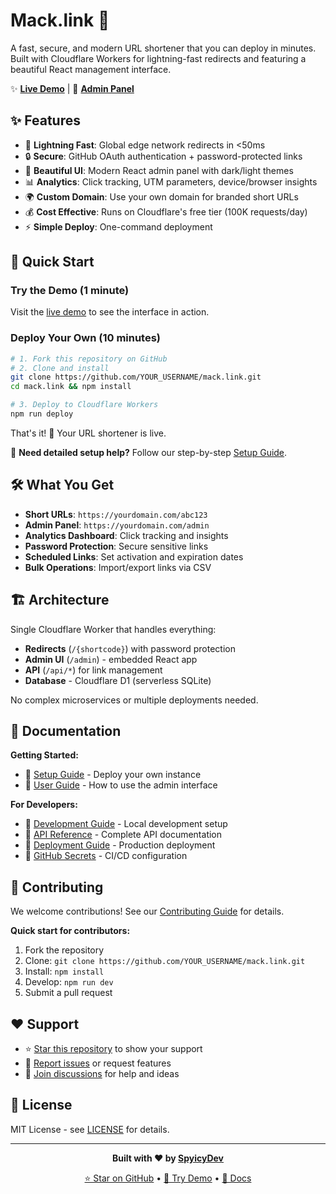 # Mack.link 🔗

A fast, secure, and modern URL shortener that you can deploy in minutes. Built with Cloudflare Workers for lightning-fast redirects and featuring a beautiful React management interface.

✨ **[Live Demo](https://link.mackhaymond.co)** | 🔧 **[Admin Panel](https://link.mackhaymond.co/admin)**

## ✨ Features

- 🚀 **Lightning Fast**: Global edge network redirects in <50ms
- 🔒 **Secure**: GitHub OAuth authentication + password-protected links
- 🎨 **Beautiful UI**: Modern React admin panel with dark/light themes
- 📊 **Analytics**: Click tracking, UTM parameters, device/browser insights
- 🌍 **Custom Domain**: Use your own domain for branded short URLs
- 💰 **Cost Effective**: Runs on Cloudflare's free tier (100K requests/day)
- ⚡ **Simple Deploy**: One-command deployment

## 🚀 Quick Start

### Try the Demo (1 minute)
Visit the [live demo](https://link.mackhaymond.co/admin) to see the interface in action.

### Deploy Your Own (10 minutes)
```bash
# 1. Fork this repository on GitHub
# 2. Clone and install
git clone https://github.com/YOUR_USERNAME/mack.link.git
cd mack.link && npm install

# 3. Deploy to Cloudflare Workers
npm run deploy
```

That's it! 🎉 Your URL shortener is live.

📖 **Need detailed setup help?** Follow our step-by-step [Setup Guide](./docs/SETUP.md).

## 🛠️ What You Get

- **Short URLs**: `https://yourdomain.com/abc123`
- **Admin Panel**: `https://yourdomain.com/admin` 
- **Analytics Dashboard**: Click tracking and insights
- **Password Protection**: Secure sensitive links
- **Scheduled Links**: Set activation and expiration dates
- **Bulk Operations**: Import/export links via CSV

## 🏗️ Architecture

Single Cloudflare Worker that handles everything:
- **Redirects** (`/{shortcode}`) with password protection
- **Admin UI** (`/admin`) - embedded React app  
- **API** (`/api/*`) for link management
- **Database** - Cloudflare D1 (serverless SQLite)

No complex microservices or multiple deployments needed.

## 📖 Documentation

**Getting Started:**
- 🚀 [Setup Guide](./docs/SETUP.md) - Deploy your own instance
- 📖 [User Guide](./docs/USER_GUIDE.md) - How to use the admin interface

**For Developers:**
- 🔧 [Development Guide](./docs/DEVELOPMENT.md) - Local development setup  
- 📡 [API Reference](./docs/API.md) - Complete API documentation
- 🚀 [Deployment Guide](./docs/DEPLOYMENT.md) - Production deployment
- 🔑 [GitHub Secrets](./docs/GITHUB_SECRETS.md) - CI/CD configuration

## 🤝 Contributing

We welcome contributions! See our [Contributing Guide](./docs/CONTRIBUTING.md) for details.

**Quick start for contributors:**
1. Fork the repository
2. Clone: `git clone https://github.com/YOUR_USERNAME/mack.link.git`
3. Install: `npm install`
4. Develop: `npm run dev`
5. Submit a pull request

## ❤️ Support

- ⭐ [Star this repository](https://github.com/SpyicyDev/mack.link) to show your support
- 🐛 [Report issues](https://github.com/SpyicyDev/mack.link/issues) or request features
- 💬 [Join discussions](https://github.com/SpyicyDev/mack.link/discussions) for help and ideas

## 📄 License

MIT License - see [LICENSE](./LICENSE) for details.

---

<div align="center">

**Built with ❤️ by [SpyicyDev](https://github.com/SpyicyDev)**

[⭐ Star on GitHub](https://github.com/SpyicyDev/mack.link) • [🚀 Try Demo](https://link.mackhaymond.co/admin) • [📖 Docs](./docs/SETUP.md)

</div>
